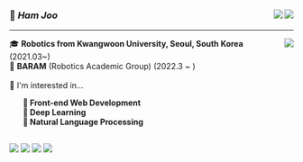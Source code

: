 
<div>
  
  <div>
    <img align="right" src="https://img.shields.io/badge/hjyg010s@gmail-lightgrey?style=for-the-badge&logo=gmail&logoColor=white"/>
    <a href="https://velog.io/@k-h-joo"><img align="right" src="https://img.shields.io/badge/Velog-3DDC84?style=for-the-badge&logo=Velog&logoColor=white"/></a>
    <h3> 🐹 <i> Ham Joo</i> </h3>   
  </div>
  
  <hr>
  <!-- <img src="https://capsule-render.vercel.app/api?type=transparent&color=auto&height=2" /> --> <!--빈칸-->
  
  <img align="right" src="http://mazandi.herokuapp.com/api?handle=aa010s&theme=warm"/>
  
  <div>
    🎓 <b>Robotics from Kwangwoon University, Seoul, South Korea</b> (2021.03~) <br>
    🪪 <b>BARAM</b> (Robotics Academic Group) (2022.3 ~ ) <br>
    <br>
    📁 I'm interested in...
    <ul>
    <b>📄 Front-end Web Development <br> 📄 Deep Learning <br> 📄 Natural Language Processing </b>
    </ul>
    <h2> </h2>
    <img src="https://img.shields.io/badge/python-3776AB?style=flat-square&logo=python&logoColor=white"/>
    <img src="https://img.shields.io/badge/javascript-F7DF1E?style=flat-square&logo=javascript&logoColor=white"/>
    <img src="https://img.shields.io/badge/C++-00599C?style=flat-square&logo=cplusplus&logoColor=white"/>
    <img src="https://img.shields.io/badge/C-A8B9CC?style=flat-square&logo=c&logoColor=white"/>

  </div>
  

   
  


</div>
